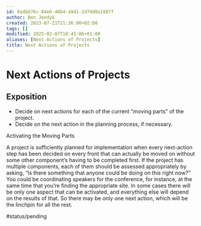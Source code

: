 ```yaml
---
id: 8adbb76c-84e6-40b4-a9d1-2d7dd0a1887f
author: Ben Jendyk
created: 2023-07-21T21:36:00+02:00
tags: []
modified: 2025-02-07T10:45:06+01:00
aliases: [Next Actions of Projects]
title: Next Actions of Projects
---
```


# Next Actions of Projects

## Exposition

- Decide on next actions for each of the current “moving parts” of the project.
- Decide on the next action in the planning process, if necessary.

Activating the Moving Parts

A project is sufficiently planned for implementation when every next-action step has been decided on every front that can actually be moved on without some other component’s having to be completed first. If the project has multiple components, each of them should be assessed appropriately by asking, “Is there something that anyone could be doing on this right now?” You could be coordinating speakers for the conference, for instance, at the same time that you’re finding the appropriate site. In some cases there will be only one aspect that can be activated, and everything else will depend on the results of that. So there may be only one next action, which will be the linchpin for all the rest.


#status/pending